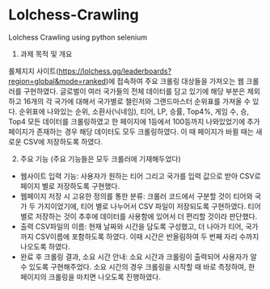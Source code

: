 # Lolchess-Crawling
Lolchess Crawling using python selenium

1.	과제 목적 및 개요

롤체지지 사이트(https://lolchess.gg/leaderboards?region=global&mode=ranked)에 접속하여 주요 크롤링 대상들을 가져오는 웹 크롤러를 구현하였다. 글로벌이 여러 국가들의 전체 데이터를 담고 있기에 해당 부분은 제외하고 16개의 각 국가에 대해서 국가별로 챌린저와 그랜드마스터 순위표를 가져올 수 있다. 순위표에 나와있는 순위, 소환사(닉네임), 티어, LP, 승률, Top4%, 게임 수, 승, Top4 모든 데이터를 크롤링하였고 한 페이지에 1등에서 100등까지 나와있었기에 추가 페이지가 존재하는 경우 해당 데이터도 모두 크롤링하였다. 이 때 페이지가 바뀔 때는 새로운 CSV에 저장하도록 하였다.

2.	주요 기능
(주요 기능들은 모두 크롤러에 기재해두었다)

* 	웹사이트 입력 기능: 사용자가 원하는 티어 그리고 국가를 입력 값으로 받아 CSV로 페이지 별로 저장하도록 구현했다.
* 	웹페이지 저장 시 고유한 정의를 통한 분류: 크롤러 코드에서 구분할 것이 티어와 국가 두 가지이었기에, 티어 별로 나누어서 CSV 파일이 저장되도록 구현하였다. 티어 별로 저장하는 것이 추후에 데이터를 사용함에 있어서 더 편리할 것이라 판단했다.
* 	출력 CSV파일의 이름: 현재 날짜와 시간을 담도록 구성했고, 더 나아가 티어, 국가까지 CSV이름에 포함하도록 하였다. 이때 시간은 반올림하여 두 번째 자리 수까지 나오도록 하였다.
* 	완료 후 크롤링 결과, 소요 시간 안내: 소요 시간과 크롤링이 출력되어 사용자가 알 수 있도록 구현해주었다. 소요 시간의 경우 크롤링을 시작할 때 바로 측정하여, 한 페이지의 크롤링을 마치면 나오도록 진행하였다.
